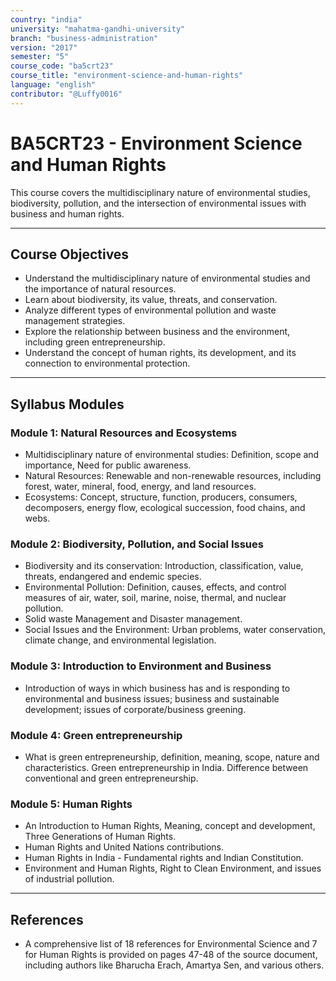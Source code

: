 ```yaml
---
country: "india"
university: "mahatma-gandhi-university"
branch: "business-administration"
version: "2017"
semester: "5"
course_code: "ba5crt23"
course_title: "environment-science-and-human-rights"
language: "english"
contributor: "@Luffy0016"
---
```

# BA5CRT23 - Environment Science and Human Rights

This course covers the multidisciplinary nature of environmental studies, biodiversity, pollution, and the intersection of environmental issues with business and human rights.

---
## Course Objectives

* Understand the multidisciplinary nature of environmental studies and the importance of natural resources.
* Learn about biodiversity, its value, threats, and conservation.
* Analyze different types of environmental pollution and waste management strategies.
* Explore the relationship between business and the environment, including green entrepreneurship.
* Understand the concept of human rights, its development, and its connection to environmental protection.

---
## Syllabus Modules

### Module 1: Natural Resources and Ecosystems
* Multidisciplinary nature of environmental studies: Definition, scope and importance, Need for public awareness.
* Natural Resources: Renewable and non-renewable resources, including forest, water, mineral, food, energy, and land resources.
* Ecosystems: Concept, structure, function, producers, consumers, decomposers, energy flow, ecological succession, food chains, and webs.

### Module 2: Biodiversity, Pollution, and Social Issues
* Biodiversity and its conservation: Introduction, classification, value, threats, endangered and endemic species.
* Environmental Pollution: Definition, causes, effects, and control measures of air, water, soil, marine, noise, thermal, and nuclear pollution.
* Solid waste Management and Disaster management.
* Social Issues and the Environment: Urban problems, water conservation, climate change, and environmental legislation.

### Module 3: Introduction to Environment and Business
* Introduction of ways in which business has and is responding to environmental and business issues; business and sustainable development; issues of corporate/business greening.

### Module 4: Green entrepreneurship
* What is green entrepreneurship, definition, meaning, scope, nature and characteristics. Green entrepreneurship in India. Difference between conventional and green entrepreneurship.

### Module 5: Human Rights
* An Introduction to Human Rights, Meaning, concept and development, Three Generations of Human Rights.
* Human Rights and United Nations contributions.
* Human Rights in India - Fundamental rights and Indian Constitution.
* Environment and Human Rights, Right to Clean Environment, and issues of industrial pollution.

---
## References
* A comprehensive list of 18 references for Environmental Science and 7 for Human Rights is provided on pages 47-48 of the source document, including authors like Bharucha Erach, Amartya Sen, and various others.
